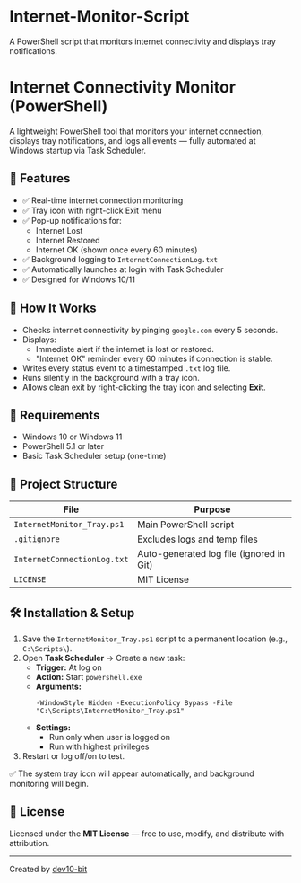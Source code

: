 # Internet-Monitor-Script
A PowerShell script that monitors internet connectivity and displays tray notifications. 

# Internet Connectivity Monitor (PowerShell)

A lightweight PowerShell tool that monitors your internet connection, displays tray notifications, and logs all events — fully automated at Windows startup via Task Scheduler.

## 🚀 Features

- ✅ Real-time internet connection monitoring
- ✅ Tray icon with right-click Exit menu
- ✅ Pop-up notifications for:
  - Internet Lost
  - Internet Restored
  - Internet OK (shown once every 60 minutes)
- ✅ Background logging to `InternetConnectionLog.txt`
- ✅ Automatically launches at login with Task Scheduler
- ✅ Designed for Windows 10/11

## 🧠 How It Works

- Checks internet connectivity by pinging `google.com` every 5 seconds.
- Displays:
  - Immediate alert if the internet is lost or restored.
  - "Internet OK" reminder every 60 minutes if connection is stable.
- Writes every status event to a timestamped `.txt` log file.
- Runs silently in the background with a tray icon.
- Allows clean exit by right-clicking the tray icon and selecting **Exit**.

## 🔧 Requirements

- Windows 10 or Windows 11
- PowerShell 5.1 or later
- Basic Task Scheduler setup (one-time)

## 📁 Project Structure

| File | Purpose |
|------|---------|
| `InternetMonitor_Tray.ps1` | Main PowerShell script |
| `.gitignore` | Excludes logs and temp files |
| `InternetConnectionLog.txt` | Auto-generated log file (ignored in Git) |
| `LICENSE` | MIT License |

## 🛠️ Installation & Setup

1. Save the `InternetMonitor_Tray.ps1` script to a permanent location (e.g., `C:\Scripts\`).
2. Open **Task Scheduler** → Create a new task:
   - **Trigger:** At log on
   - **Action:** Start `powershell.exe`
   - **Arguments:**  
     ```
     -WindowStyle Hidden -ExecutionPolicy Bypass -File "C:\Scripts\InternetMonitor_Tray.ps1"
     ```
   - **Settings:**  
     - Run only when user is logged on
     - Run with highest privileges
3. Restart or log off/on to test.

✅ The system tray icon will appear automatically, and background monitoring will begin.

## 📝 License

Licensed under the **MIT License** — free to use, modify, and distribute with attribution.

---

Created by [dev10-bit](https://github.com/dev10-bit)
